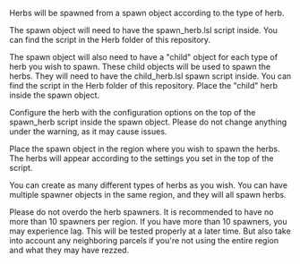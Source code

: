 Herbs will be spawned from a spawn object according to the type of herb.

The spawn object will need to have the spawn_herb.lsl script inside. You can find the script in the Herb folder of this repository.

The spawn object will also need to have a "child" object for each type of herb you wish to spawn. These child objects will be used to spawn the herbs. They will need to have the child_herb.lsl spawn script inside. You can find the script in the Herb folder of this repository. Place the "child" herb inside the spawn object.

Configure the herb with the configuration options on the top of the spawn_herb script inside the spawn object. Please do not change anything under the warning, as it may cause issues.

Place the spawn object in the region where you wish to spawn the herbs. The herbs will appear according to the settings you set in the top of the script.

You can create as many different types of herbs as you wish. You can have multiple spawner objects in the same region, and they will all spawn herbs.

Please do not overdo the herb spawners. It is recommended to have no more than 10 spawners per region. If you have more than 10 spawners, you may experience lag. This will be tested properly at a later time. But also take into account any neighboring parcels if you're not using the entire region and what they may have rezzed.